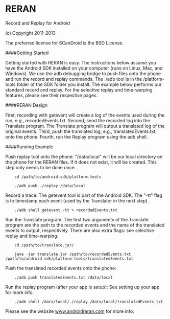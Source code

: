 
RERAN
=====
Record and Replay for Android

(c)  Copyright 2011-2013

The preferred license for SCanDroid is the BSD License.

####Getting Started

Getting started with RERAN is easy. The instructions below assume you
have the Android SDK installed on your computer (runs on Linux, Mac, 
and Windows). We use the adb debugging bridge to push files onto the 
phone and run the record and replay commands. The ./adb tool is in the 
/platform-tools folder of the SDK folder you install. The example below 
performs our standard record and replay. For the selective replay and 
time-warping features, please see their respective pages.

####RERAN Design

First, recording with getevent will create a log of the events used 
during the run, e.g., recordedEvents.txt. Second, send the recorded 
log into the Translate program. The Translate program will output a 
translated log of the original events. Third, push the translated 
log, e.g., translatedEvents.txt, onto the phone. Fourth, run the Replay 
program using the adb shell.

####Running Example

Push replay tool onto the phone: "/data/local" will be our local 
directory on the phone for the RERAN files. If it does not exist, it 
will be created. This step only needs to be done once.
```
    cd /path/to/android-sdk/platform-tools
    
    ./adb push ./replay /data/local
```    

Record a trace: The getevent tool is part of the Android SDK. The "-tt" 
flag is to timestamp each event (used by the Translator in the next step).
```
    ./adb shell getevent -tt > recordedEvents.txt
```    

Run the Translate program: The first two arguments of the Translate 
program are the path to the recorded events and the name of the translated 
events to output, respectively. There are also extra flags: see selective 
replay and time-warping.
```
    cd /path/to/translate.jar/
    
    java -jar translate.jar /path/to/recordedEvents.txt /path/to/android-sdk/platform-tools/translatedEvents.txt
```    

Push the translated recorded events onto the phone:
```
    ./adb push translatedEvents.txt /data/local
```    

Run the replay program (after your app is setup): See setting up your 
app for more info.
```
    ./adb shell /data/local/./replay /data/local/translatedEvents.txt
```    

Please see the website www.androidreran.com for more info.